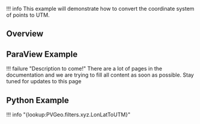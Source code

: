 !!! info
    This example will demonstrate how to convert the coordinate system of points to UTM.

## Overview


## ParaView Example

!!! failure "Description to come!"
    There are a lot of pages in the documentation and we are trying to fill all content as soon as possible. Stay tuned for updates to this page


<!--- TODO --->

## Python Example

!!! info "{lookup:PVGeo.filters.xyz.LonLatToUTM}"

<!---

```py
import numpy as np
import vtk
from vtk.numpy_interface import dataset_adapter as dsa
import PVGeo
from PVGeo.filters import LonLatToUTM


```

TODO --->
